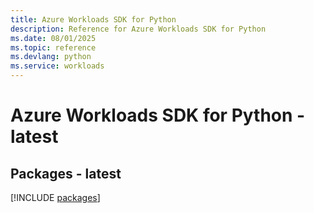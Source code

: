 ```yaml
---
title: Azure Workloads SDK for Python
description: Reference for Azure Workloads SDK for Python
ms.date: 08/01/2025
ms.topic: reference
ms.devlang: python
ms.service: workloads
---
```

# Azure Workloads SDK for Python - latest
## Packages - latest
[!INCLUDE [packages](workloads-index.md)]